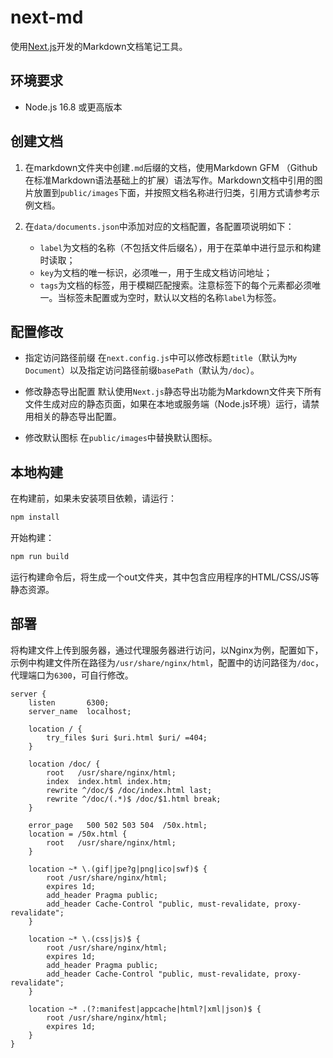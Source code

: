 # next-md
使用[Next.js](https://nextjs.org/)开发的Markdown文档笔记工具。

## 环境要求

* Node.js 16.8 或更高版本

## 创建文档

1. 在markdown文件夹中创建`.md`后缀的文档，使用Markdown GFM （Github在标准Markdown语法基础上的扩展）语法写作。Markdown文档中引用的图片放置到`public/images`下面，并按照文档名称进行归类，引用方式请参考示例文档。

2. 在`data/documents.json`中添加对应的文档配置，各配置项说明如下：
    - `label`为文档的名称（不包括文件后缀名），用于在菜单中进行显示和构建时读取；
    - `key`为文档的唯一标识，必须唯一，用于生成文档访问地址；
    - `tags`为文档的标签，用于模糊匹配搜索。注意标签下的每个元素都必须唯一。当标签未配置或为空时，默认以文档的名称`label`为标签。

## 配置修改
- 指定访问路径前缀
在`next.config.js`中可以修改标题`title`（默认为`My Document`）以及指定访问路径前缀`basePath`（默认为`/doc`）。

- 修改静态导出配置
默认使用`Next.js`静态导出功能为Markdown文件夹下所有文件生成对应的静态页面，如果在本地或服务端（Node.js环境）运行，请禁用相关的静态导出配置。

- 修改默认图标
在`public/images`中替换默认图标。

## 本地构建

在构建前，如果未安装项目依赖，请运行：
```bash
npm install
```

开始构建：
```bash
npm run build
```

运行构建命令后，将生成一个out文件夹，其中包含应用程序的HTML/CSS/JS等静态资源。

## 部署
将构建文件上传到服务器，通过代理服务器进行访问，以Nginx为例，配置如下，示例中构建文件所在路径为`/usr/share/nginx/html`，配置中的访问路径为`/doc`，代理端口为`6300`，可自行修改。

```
server {
    listen       6300;
    server_name  localhost;

    location / {
        try_files $uri $uri.html $uri/ =404;
    }

    location /doc/ {
        root   /usr/share/nginx/html;
        index  index.html index.htm;
        rewrite ^/doc/$ /doc/index.html last;
        rewrite ^/doc/(.*)$ /doc/$1.html break;
    }

    error_page   500 502 503 504  /50x.html;
    location = /50x.html {
        root   /usr/share/nginx/html;
    }

    location ~* \.(gif|jpe?g|png|ico|swf)$ {
        root /usr/share/nginx/html;
        expires 1d;
        add_header Pragma public;
        add_header Cache-Control "public, must-revalidate, proxy-revalidate";
    }

    location ~* \.(css|js)$ {
        root /usr/share/nginx/html;
        expires 1d;
        add_header Pragma public;
        add_header Cache-Control "public, must-revalidate, proxy-revalidate";
    }

    location ~* .(?:manifest|appcache|html?|xml|json)$ {
        root /usr/share/nginx/html;
        expires 1d;
    }
}
```
